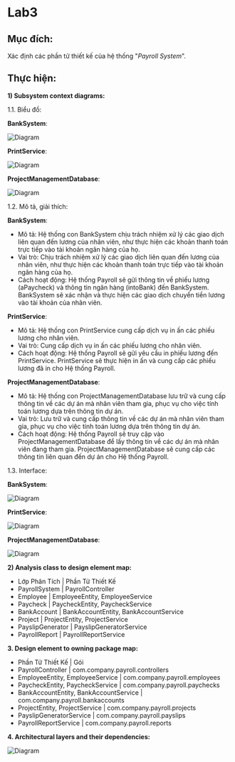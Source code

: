 # Lab3

## Mục đích: 
Xác định các phần tử thiết kế của hệ thống "*Payroll System*".

## Thực hiện:
**1) Subsystem context diagrams:**

  1.1. Biểu đồ:
  
  **BankSystem**:
   
   ![Diagram](https://www.planttext.com/api/plantuml/png/UhzxVtH0OcLHVawEGd1bSKbgRgo2hgwTGhHJObusL80BGuMU7geA1Ii5zyp4V8MKXxkxapCKaZDAAn_kRivJoCx8VxXhSHu0003__mC0)

   **PrintService**:

   ![Diagram](https://www.planttext.com/api/plantuml/png/UhzxVtH0OcLHVawEGd1bSKbgRgo2hgwTGdH0KMPUIN1gKLbcScei5uOQFJrqDGfM2fvv2WKPcGztxIzLo3csuTZ2l7G00000__y30000)

   **ProjectManagementDatabase**:

   ![Diagram](https://www.planttext.com/api/plantuml/png/UhzxVtH0OcLHVawEGd1bSKbgRgo2hgwTGdH0KNvMQdA9Rs9UOdfgRcfUYKjYIM9IOd5gB1U61Zqzl1eKh1H2Yaeh5SeUxbgQfr2ISNXBNhf2IMQUGih3tHiL3Y_C0m000F__0m00)

1.2. Mô tả, giải thích:

  **BankSystem**:
  - Mô tả: Hệ thống con BankSystem chịu trách nhiệm xử lý các giao dịch liên quan đến lương của nhân viên, như thực hiện các khoản thanh toán trực tiếp vào tài khoản ngân hàng của họ.
  - Vai trò: Chịu trách nhiệm xử lý các giao dịch liên quan đến lương của nhân viên, như thực hiện các khoản thanh toán trực tiếp vào tài khoản ngân hàng của họ.
  - Cách hoạt động: Hệ thống Payroll sẽ gửi thông tin về phiếu lương (aPaycheck) và thông tin ngân hàng (intoBank) đến BankSystem. BankSystem sẽ xác nhận và thực hiện các giao dịch chuyển tiền lương vào tài khoản của nhân viên.

  **PrintService**:
  - Mô tả: Hệ thống con PrintService cung cấp dịch vụ in ấn các phiếu lương cho nhân viên.
  - Vai trò: Cung cấp dịch vụ in ấn các phiếu lương cho nhân viên.
  - Cách hoạt động: Hệ thống Payroll sẽ gửi yêu cầu in phiếu lương đến PrintService. PrintService sẽ thực hiện in ấn và cung cấp các phiếu lương đã in cho Hệ thống Payroll.

  **ProjectManagementDatabase**:
  - Mô tả: Hệ thống con ProjectManagementDatabase lưu trữ và cung cấp thông tin về các dự án mà nhân viên tham gia, phục vụ cho việc tính toán lương dựa trên thông tin dự án.
  - Vai trò: Lưu trữ và cung cấp thông tin về các dự án mà nhân viên tham gia, phục vụ cho việc tính toán lương dựa trên thông tin dự án.
  - Cách hoạt động: Hệ thống Payroll sẽ truy cập vào ProjectManagementDatabase để lấy thông tin về các dự án mà nhân viên đang tham gia. ProjectManagementDatabase sẽ cung cấp các thông tin liên quan đến dự án cho Hệ thống Payroll.

1.3. Interface:

**BankSystem**:

![Diagram](https://www.planttext.com/api/plantuml/png/Uhzxlu93SKbYKKbfRWwNGcPUIMfHMc9oge9JObvsS6LnIMgkGZMN0WYaf1Ra5sUMQ2G695OcPwGcPrifm5Ww88tv82rMO8sUUMdvHRc99PdvUPfS2hLS2WwfUIb02m00003__mC0)

**PrintService**:

![Diagram](https://www.planttext.com/api/plantuml/png/Uhzxlm88E1IN91QLbERcS86vcNabgKLfYScf2W55G7PmQb5P9f1J3P45WGAGU41YPN5EPe560OIsKe0AQ4BKrK8eXzIy5A3900000F__0m00)

**ProjectManagementDatabase**:

![Diagram](https://www.planttext.com/api/plantuml/png/Uhzxlm88E1IN91QLbERcS86vcNabgKLfYScf2W55-LcfoIM-YNc9wQcvgNabBeabYKc9nQaArH2b892UMW9LvvcNbg-HcbkGar-PckgPOgKGN5AKcPUkQQM0f02YiHP2EQJcfG3j1G000F__0m00)


**2) Analysis class to design element map:**
  - Lớp Phân Tích | Phần Tử Thiết Kế
  - PayrollSystem | PayrollController
  - Employee | EmployeeEntity, EmployeeService
  - Paycheck | PaycheckEntity, PaycheckService
  - BankAccount | BankAccountEntity, BankAccountService
  - Project | ProjectEntity, ProjectService
  - PayslipGenerator | PayslipGeneratorService
  - PayrollReport | PayrollReportService

**3. Design element to owning package map:**
  - Phần Tử Thiết Kế | Gói
  - PayrollController	| com.company.payroll.controllers
  - EmployeeEntity, EmployeeService |	com.company.payroll.employees
  - PaycheckEntity, PaycheckService	| com.company.payroll.paychecks
  - BankAccountEntity, BankAccountService	| com.company.payroll.bankaccounts
  - ProjectEntity, ProjectService |	com.company.payroll.projects
  - PayslipGeneratorService	| com.company.payroll.payslips
  - PayrollReportService	| com.company.payroll.reports

**4. Architectural layers and their dependencies:**

![Diagram](https://www.planttext.com/api/plantuml/png/T59RJiCm4FpFAQp-zmgeXLO82QIgFS5Y5Z3nI-iDaeKu6HySYIkGf57hH_9bUJmx7i_ux-Tt4nY8EwCR3xA5DnIh0s50oy3AMV484MablXgf8GHnW4XEwpjdULYHck_cEhdrNYivExWtNhk8U4BwL1AlSl8TPPkZjs3RhPIkirpGoNsWB468GIj_ZnO9s55rEXWzedTq6Kmzxvm1jMXtRrbnBDncO68s9v-zJbXwuuDz9GXCdUIEiBnvq3l5m6WkGceXXoUmlQ3fkze1mpE4yMLLHMAzlgdoB_OPP_9Sb3DIYWZgfaPMdKdUt5ag2sYXnOcP931NQAet4ye6xKl_m_y1003__mC0)
